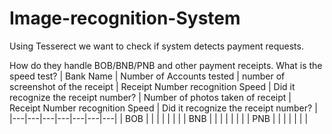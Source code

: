 # Image-recognition-System
Using Tesserect we want to check if system detects payment requests.

How do they handle BOB/BNB/PNB and other payment receipts. What is the speed test?
| Bank Name  | Number of Accounts tested  | number of screenshot of the receipt | Receipt Number recognition Speed | Did it recognize the receipt number? | Number of photos taken of receipt | Receipt Number recognition Speed | Did it recognize the receipt number? |
|---|---|---|---|---|---|---|
| BOB  |   |   |   |   |   |   |
| BNB  |   |   |   |   |   |   |
| PNB  |   |   |   |   |   |   |
